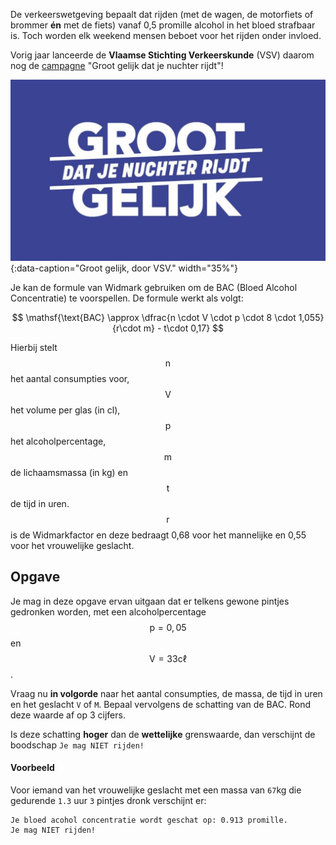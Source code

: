 De verkeerswetgeving bepaalt dat rijden (met de wagen, de motorfiets of brommer **én** met de fiets) vanaf 0,5 promille alcohol in het bloed strafbaar is. Toch worden elk weekend mensen beboet voor het rijden onder invloed.

Vorig jaar lanceerde de **Vlaamse Stichting Verkeerskunde** (VSV) daarom nog de <a href="https://www.verkeerscentrum.be/nieuws/groot-gelijk-dat-je-nuchter-rijdt-campagne-bij-start-festivalseizoen" target="_blank">campagne</a> "Groot gelijk dat je nuchter rijdt"!

![Groot gelijk, door VSV.](media/groot_gelijk.jpg "Groot gelijk, door VSV."){:data-caption="Groot gelijk, door VSV." width="35%"}

Je kan de formule van Widmark gebruiken om de BAC (Bloed Alcohol Concentratie) te voorspellen. De formule werkt als volgt:

$$
 \mathsf{\text{BAC} \approx \dfrac{n \cdot V \cdot p \cdot 8 \cdot 1,055}{r\cdot m} - t\cdot 0,17}
$$

Hierbij stelt $$\mathsf{n}$$ het aantal consumpties voor, $$\mathsf{V}$$ het volume per glas (in cl), $$\mathsf{p}$$ het alcoholpercentage, $$\mathsf{m}$$ de lichaamsmassa (in kg) en $$\mathsf{t}$$ de tijd in uren. $$\mathsf{r}$$ is de Widmarkfactor en deze bedraagt 0,68 voor het mannelijke en 0,55 voor het vrouwelijke geslacht.

## Opgave
Je mag in deze opgave ervan uitgaan dat er telkens gewone pintjes gedronken worden, met een alcoholpercentage $$\mathsf{p = 0,05}$$ en $$\mathsf{V = 33 \text{c}\ell}$$.

Vraag nu **in volgorde** naar het aantal consumpties, de massa, de tijd in uren en het geslacht `V` of `M`. Bepaal vervolgens de schatting van de BAC. Rond deze waarde af op 3 cijfers.

Is deze schatting **hoger** dan de **wettelijke** grenswaarde, dan verschijnt de boodschap `Je mag NIET rijden!`

#### Voorbeeld
Voor iemand van het vrouwelijke geslacht met een massa van `67`kg die gedurende `1.3` uur `3` pintjes dronk verschijnt er:
```
Je bloed acohol concentratie wordt geschat op: 0.913 promille.
Je mag NIET rijden!
```

